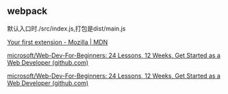 







## webpack

默认入口时./src/index.js,打包是dist/main.js





[Your first extension - Mozilla | MDN](https://developer.mozilla.org/en-US/docs/Mozilla/Add-ons/WebExtensions/Your_first_WebExtension)

[microsoft/Web-Dev-For-Beginners: 24 Lessons, 12 Weeks, Get Started as a Web Developer (github.com)](https://github.com/microsoft/Web-Dev-For-Beginners)

[microsoft/Web-Dev-For-Beginners: 24 Lessons, 12 Weeks, Get Started as a Web Developer (github.com)](https://github.com/microsoft/Web-Dev-For-Beginners)